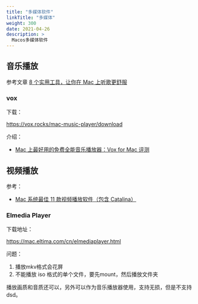 ```yaml
---
title: "多媒体软件"
linkTitle: "多媒体"
weight: 300
date: 2021-04-26
description: >
  Macos多媒体软件
---
```


## 音乐播放

参考文章 [8 个实用工具，让你在 Mac 上听歌更舒服](https://www.lizhi.io/blog/75521483)

### vox

下载：

https://vox.rocks/mac-music-player/download

介绍：

- [Mac 上最好用的免费全能音乐播放器：Vox for Mac 评测](https://sspai.com/post/28159)

## 视频播放

参考：

- [Mac 系统最佳 11 款视频播放软件（包含 Catalina）](https://mac.eltima.com/cn/best-video-players-mac.html)

### Elmedia Player

下载地址：

https://mac.eltima.com/cn/elmediaplayer.html

问题：

1. 播放mkv格式会花屏
2. 不能播放 iso 格式的单个文件，要先mount，然后播放文件夹

播放画质和音质还可以，另外可以作为音乐播放器使用，支持无损，但是不支持 dsd。



